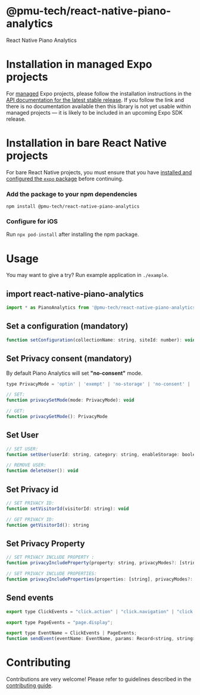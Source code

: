 # @pmu-tech/react-native-piano-analytics

React Native Piano Analytics

# Installation in managed Expo projects

For [managed](https://docs.expo.dev/archive/managed-vs-bare/) Expo projects, please follow the installation instructions in the [API documentation for the latest stable release](#api-documentation). If you follow the link and there is no documentation available then this library is not yet usable within managed projects &mdash; it is likely to be included in an upcoming Expo SDK release.

# Installation in bare React Native projects

For bare React Native projects, you must ensure that you have [installed and configured the `expo` package](https://docs.expo.dev/bare/installing-expo-modules/) before continuing.

### Add the package to your npm dependencies

```
npm install @pmu-tech/react-native-piano-analytics
```

### Configure for iOS

Run `npx pod-install` after installing the npm package.

# Usage

You may want to give a try? Run example application in `./example`.

## import react-native-piano-analytics

```javascript
import * as PianoAnalytics from '@pmu-tech/react-native-piano-analytics';
```

## Set a configuration (mandatory)

```javascript
function setConfiguration(collectionName: string, siteId: number): void
```

## Set Privacy consent (mandatory)

By default Piano Analytics will set **"no-consent"** mode.

```javascript
type PrivacyMode = 'optin' | 'exempt' | 'no-storage' | 'no-consent' | 'optout';

// SET:
function privacySetMode(mode: PrivacyMode): void

// GET:
function privacyGetMode(): PrivacyMode
```

## Set User

```javascript
// SET USER:
function setUser(userId: string, category: string, enableStorage: boolean): void

// REMOVE USER:
function deleteUser(): void
```

## Set Privacy id

```javascript
// SET PRIVACY ID:
function setVisitorId(visitorId: string): void

// GET PRIVACY ID:
function getVisitorId(): string
```

## Set Privacy Property

```javascript
// SET PRIVACY INCLUDE PROPERTY :
function privacyIncludeProperty(property: string, privacyModes?: [string], eventNames?: [String]): void

// SET PRIVACY INCLUDE PROPERTIES:
function privacyIncludeProperties(properties: [string], privacyModes?: [string], eventNames?: [String]): void
```

## Send events

```javascript
export type ClickEvents = "click.action" | "click.navigation" | "click.download" | "click.exit";

export type PageEvents = "page.display";

export type EventName = ClickEvents | PageEvents;
function sendEvent(eventName: EventName, params: Record<string, string>): void
```

# Contributing

Contributions are very welcome! Please refer to guidelines described in the [contributing guide](https://github.com/expo/expo#contributing).
